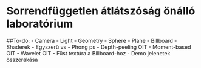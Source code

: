 # Sorrendfüggetlen átlátszóság önálló laboratórium

##To-do:
    - Camera
    - Light
    - Geometry
        - Sphere
        - Plane
            - Billboard
    - Shaderek
        - Egyszerű vs
        - Phong ps
        - Depth-peeling OIT
        - Moment-based OIT
        - Wavelet OIT
    - Füst textúra a Billboard-hoz
    - Demo jelenetek összerakása